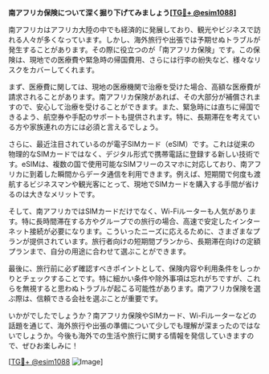 **南アフリカ保険について深く掘り下げてみましょう[[TG💪+ @esim1088](https://t.me/s/esim1088)]**

南アフリカはアフリカ大陸の中でも経済的に発展しており、観光やビジネスで訪れる人々が多くなっています。しかし、海外旅行や出張では予期せぬトラブルが発生することがあります。その際に役立つのが「南アフリカ保険」です。この保険は、現地での医療費や緊急時の帰国費用、さらには行李の紛失など、様々なリスクをカバーしてくれます。

まず、医療費に関しては、現地の医療機関で治療を受けた場合、高額な医療費が請求されることがあります。南アフリカ保険があれば、その大部分が補償されますので、安心して治療を受けることができます。また、緊急時には直ちに帰国できるよう、航空券や手配のサポートも提供されます。特に、長期滞在を考えている方や家族連れの方には必須と言えるでしょう。

さらに、最近注目されているのが電子SIMカード（eSIM）です。これは従来の物理的なSIMカードではなく、デジタル形式で携帯電話に登録する新しい技術です。eSIMは、複数の国で使用可能なSIMフリーのスマホに対応しており、南アフリカに到着した瞬間からデータ通信を利用できます。例えば、短期間で何度も渡航するビジネスマンや観光客にとって、現地でSIMカードを購入する手間が省けるのは大きなメリットです。

そして、南アフリカではSIMカードだけでなく、Wi-Fiルーターも人気があります。特に長時間滞在する方やグループでの旅行の場合、高速で安定したインターネット接続が必要になります。こういったニーズに応えるために、さまざまなプランが提供されています。旅行者向けの短期間プランから、長期滞在向けの定額プランまで、自分の用途に合わせて選ぶことができます。

最後に、旅行前に必ず確認すべきポイントとして、保険内容や利用条件をしっかりとチェックすることです。特に細かい条件や除外事項は忘れがちですが、これらを無視すると思わぬトラブルが起こる可能性があります。南アフリカ保険を選ぶ際は、信頼できる会社を選ぶことが重要です。

いかがでしたでしょうか？南アフリカ保険やSIMカード、Wi-Fiルーターなどの話題を通じて、海外旅行や出張の準備について少しでも理解が深まったのではないでしょうか。今後も海外での生活や旅行に関する情報を発信していきますので、ぜひお楽しみに！

[[TG💪+ @esim1088](https://t.me/s/esim1088) ![Image](https://i.postimg.cc/Y0z9fWf4/image.png)]